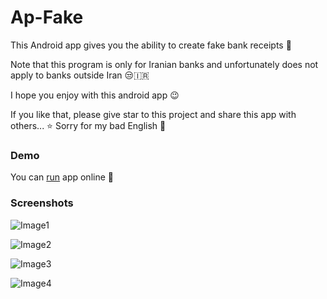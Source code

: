 # Ap-Fake

This Android app gives you the ability to create fake bank receipts 🧾

Note that this program is only for Iranian banks and unfortunately does not apply to banks outside Iran 😒🇮🇷

I hope you enjoy with this android app 😉

If you like that, please give star to this project and share this app with others... ⭐
Sorry for my bad English 🙏

### Demo

You can [run](https://appetize.io/app/vf3dttdx0jd593r7xg966cqpa4) app online 🤩

### Screenshots

![Image1](https://uupload.ir/files/kaz7_whatsapp_image_2021-01-19_at_4.21.31_pm.jpeg)

![Image2](<https://uupload.ir/files/n0a4_whatsapp_image_2021-01-19_at_4.21.31_pm_(1).jpeg>)

![Image3](<https://uupload.ir/files/nht1_whatsapp_image_2021-01-19_at_4.21.31_pm_(2).jpeg>)

![Image4](https://uupload.ir/files/2lfg_whatsapp_image_2021-01-19_at_4.22.06_pm.jpeg)
